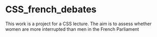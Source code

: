 # CSS_french_debates
This work is a project for a CSS lecture. The aim is to assess whether women are more interrupted than men in the French Parliament
